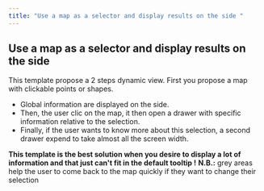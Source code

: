 ```yaml
---
title: "Use a map as a selector and display results on the side "
---
```


## Use a map as a selector and display results on the side

This template propose a 2 steps dynamic view. First you propose a map with clickable points or shapes.
- Global information are displayed on the side.
- Then, the user clic on the map, it then open a drawer with specific information relative to the selection.
- Finally, if the user wants to know more about this selection, a second drawer expend to take almost all the screen width.

**This template is the best solution when you desire to display a lot of information and that just can't fit in the default tooltip !**
**N.B.:** grey areas help the user to come back to the map quickly if they want to change their selection


